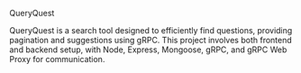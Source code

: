 QueryQuest


QueryQuest is a search tool designed to efficiently find questions, providing pagination and suggestions using gRPC. This project involves both frontend and backend setup, with Node, Express, Mongoose, gRPC, and gRPC Web Proxy for communication.

